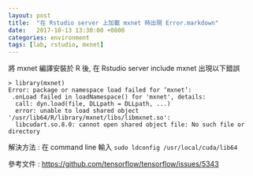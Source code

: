 ```yaml
---
layout: post
title:  "在 Rstudio server 上加載 mxnet 時出現 Error.markdown"
date:   2017-10-13 13:30:00 +0800
categories: environment
tags: [lab, rstudio, mxnet]
---
```


將 mxnet 編譯安裝於 R 後, 在 Rstudio server include mxnet 出現以下錯誤
	
	> library(mxnet)
	Error: package or namespace load failed for ‘mxnet’:
	 .onLoad failed in loadNamespace() for 'mxnet', details:
	  call: dyn.load(file, DLLpath = DLLpath, ...)
	  error: unable to load shared object '/usr/lib64/R/library/mxnet/libs/libmxnet.so':
	  libcudart.so.8.0: cannot open shared object file: No such file or directory
	  
解決方法 : 在 command line 輸入 `sudo ldconfig /usr/local/cuda/lib64`


參考文件 : <https://github.com/tensorflow/tensorflow/issues/5343>
